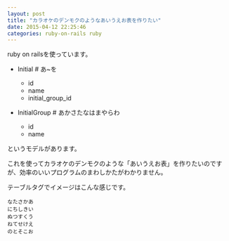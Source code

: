 ```yaml
---
layout: post
title: "カラオケのデンモクのようなあいうえお表を作りたい"
date: 2015-04-12 22:25:46
categories: ruby-on-rails ruby
---
```

<p>ruby on railsを使っています。</p>

<ul>
<li><p>Initial # あ~を</p>

<ul>
<li>id</li>
<li>name</li>
<li>initial_group_id</li>
</ul></li>
<li><p>InitialGroup # あかさたなはまやらわ</p>

<ul>
<li>id</li>
<li>name</li>
</ul></li>
</ul>

<p>というモデルがあります。</p>

<p>これを使ってカラオケのデンモクのような「あいうえお表」を作りたいのですが、効率のいいプログラムのまわしかたがわかりません。</p>

<p>テーブルタグでイメージはこんな感じです。</p>

<pre><code>なたさかあ
にちしきい
ぬつすくう
ねてせけえ
のとそこお
</code></pre>
